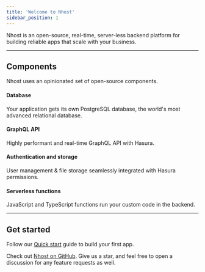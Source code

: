 ```yaml
---
title: 'Welcome to Nhost'
sidebar_position: 1
---
```


Nhost is an open-source, real-time, server-less backend platform for building reliable apps that scale with your business.

---

## Components

Nhost uses an opinionated set of open-source components.

#### Database

Your application gets its own PostgreSQL database, the world's most advanced relational database.

#### GraphQL API

Highly performant and real-time GraphQL API with Hasura.

#### Authentication and storage

User management & file storage seamlessly integrated with Hasura permissions.

#### Serverless functions

JavaScript and TypeScript functions run your custom code in the backend.

---

## Get started

Follow our [Quick start](/quick-start) guide to build your first app.

Check out [Nhost on GitHub](https://github.com/nhost/nhost). Give us a star, and feel free to open a discussion for any feature requests as well.

